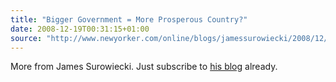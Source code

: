 ```yaml
---
title: "Bigger Government = More Prosperous Country?"
date: 2008-12-19T00:31:15+01:00
source: "http://www.newyorker.com/online/blogs/jamessurowiecki/2008/12/bigger-governme.html"
---
```


More from James Surowiecki. Just subscribe to [his blog](http://www.newyorker.com/online/blogs/jamessurowiecki/) already.

